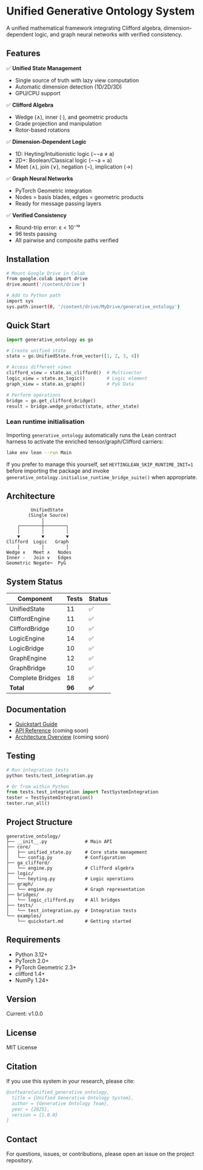 # Unified Generative Ontology System

A unified mathematical framework integrating Clifford algebra, dimension-dependent logic, and graph neural networks with verified consistency.

## Features

✅ **Unified State Management**
- Single source of truth with lazy view computation
- Automatic dimension detection (1D/2D/3D)
- GPU/CPU support

✅ **Clifford Algebra**
- Wedge (∧), inner (·), and geometric products
- Grade projection and manipulation
- Rotor-based rotations

✅ **Dimension-Dependent Logic**
- 1D: Heyting/Intuitionistic logic (¬¬a ≠ a)
- 2D+: Boolean/Classical logic (¬¬a = a)
- Meet (∧), join (∨), negation (¬), implication (→)

✅ **Graph Neural Networks**
- PyTorch Geometric integration
- Nodes = basis blades, edges = geometric products
- Ready for message passing layers

✅ **Verified Consistency**
- Round-trip error: ε < 10⁻¹⁰
- 96 tests passing
- All pairwise and composite paths verified

## Installation

```bash
# Mount Google Drive in Colab
from google.colab import drive
drive.mount('/content/drive')

# Add to Python path
import sys
sys.path.insert(0, '/content/drive/MyDrive/generative_ontology')
```

## Quick Start

```python
import generative_ontology as go

# Create unified state
state = go.UnifiedState.from_vector([1, 2, 3, 4])

# Access different views
clifford_view = state.as_clifford()  # Multivector
logic_view = state.as_logic()        # Logic element
graph_view = state.as_graph()        # PyG Data

# Perform operations
bridge = go.get_clifford_bridge()
result = bridge.wedge_product(state, other_state)
```

### Lean runtime initialisation

Importing `generative_ontology` automatically runs the Lean contract harness to
activate the enriched tensor/graph/Clifford carriers:

```bash
lake env lean --run Main
```

If you prefer to manage this yourself, set `HEYTINGLEAN_SKIP_RUNTIME_INIT=1`
before importing the package and invoke `generative_ontology.initialise_runtime_bridge_suite()`
when appropriate.

## Architecture

```
         UnifiedState
        (Single Source)
             │
    ┌────────┼────────┐
    │        │        │
    ▼        ▼        ▼
Clifford  Logic   Graph
    │        │        │
Wedge ∧   Meet ∧   Nodes
Inner ·   Join ∨   Edges
Geometric Negate¬  PyG
```

## System Status

| Component | Tests | Status |
|-----------|-------|--------|
| UnifiedState | 11 | ✅ |
| CliffordEngine | 11 | ✅ |
| CliffordBridge | 10 | ✅ |
| LogicEngine | 14 | ✅ |
| LogicBridge | 10 | ✅ |
| GraphEngine | 12 | ✅ |
| GraphBridge | 10 | ✅ |
| Complete Bridges | 18 | ✅ |
| **Total** | **96** | **✅** |

## Documentation

- [Quickstart Guide](examples/quickstart.md)
- [API Reference](docs/api.md) (coming soon)
- [Architecture Overview](docs/architecture.md) (coming soon)

## Testing

```python
# Run integration tests
python tests/test_integration.py

# Or from within Python
from tests.test_integration import TestSystemIntegration
tester = TestSystemIntegration()
tester.run_all()
```

## Project Structure

```
generative_ontology/
├── __init__.py              # Main API
├── core/
│   ├── unified_state.py     # Core state management
│   └── config.py            # Configuration
├── ga_clifford/
│   └── engine.py            # Clifford algebra
├── logic/
│   └── heyting.py           # Logic operations
├── graph/
│   └── engine.py            # Graph representation
├── bridges/
│   └── logic_clifford.py    # All bridges
├── tests/
│   └── test_integration.py  # Integration tests
└── examples/
    └── quickstart.md        # Getting started

```

## Requirements

- Python 3.12+
- PyTorch 2.0+
- PyTorch Geometric 2.3+
- clifford 1.4+
- NumPy 1.24+

## Version

Current: v1.0.0

## License

MIT License

## Citation

If you use this system in your research, please cite:

```bibtex
@software{unified_generative_ontology,
  title = {Unified Generative Ontology System},
  author = {Generative Ontology Team},
  year = {2025},
  version = {1.0.0}
}
```

## Contact

For questions, issues, or contributions, please open an issue on the project repository.
